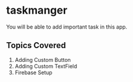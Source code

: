 # taskmanger

You will be able to add important task in this app.

## Topics Covered

1. Adding Custom Button
2. Adding Custom TextField
3. Firebase Setup

